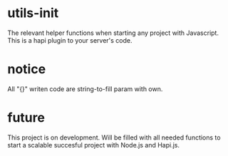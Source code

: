 # utils-init
The relevant helper functions when starting any project with Javascript.
This is a hapi plugin to your server's code.

# notice
All "{}" writen code are string-to-fill param with own.

# future
This project is on development. Will be filled with all needed functions to start a scalable succesful project with Node.js and Hapi.js.